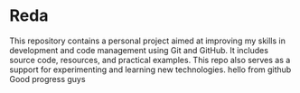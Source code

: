 # Reda
This repository contains a personal project aimed at improving my skills in development and code management using Git and GitHub. It includes source code, resources, and practical examples. This repo also serves as a support for experimenting and learning new technologies.
hello from github
Good progress guys
